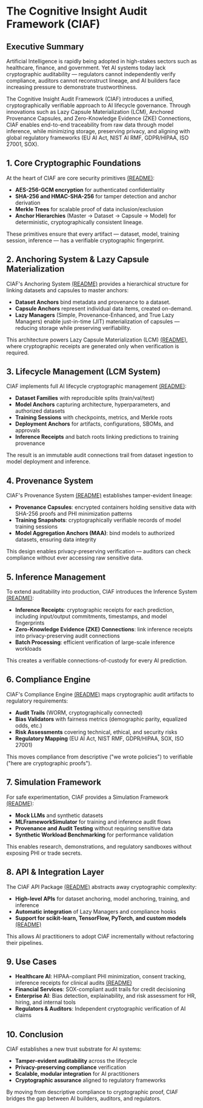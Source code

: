 # The Cognitive Insight Audit Framework (CIAF)

## Executive Summary

Artificial Intelligence is rapidly being adopted in high-stakes sectors such as healthcare, finance, and government. Yet AI systems today lack cryptographic auditability — regulators cannot independently verify compliance, auditors cannot reconstruct lineage, and AI builders face increasing pressure to demonstrate trustworthiness.

The Cognitive Insight Audit Framework (CIAF) introduces a unified, cryptographically verifiable approach to AI lifecycle governance. Through innovations such as Lazy Capsule Materialization (LCM), Anchored Provenance Capsules, and Zero-Knowledge Evidence (ZKE) Connections, CIAF enables end-to-end traceability from raw data through model inference, while minimizing storage, preserving privacy, and aligning with global regulatory frameworks (EU AI Act, NIST AI RMF, GDPR/HIPAA, ISO 27001, SOX).

## 1. Core Cryptographic Foundations

At the heart of CIAF are core security primitives [(README)](../ciaf/core/README.md):

- **AES-256-GCM encryption** for authenticated confidentiality
- **SHA-256 and HMAC-SHA-256** for tamper detection and anchor derivation
- **Merkle Trees** for scalable proof of data inclusion/exclusion
- **Anchor Hierarchies** (Master → Dataset → Capsule → Model) for deterministic, cryptographically consistent lineage.

These primitives ensure that every artifact — dataset, model, training session, inference — has a verifiable cryptographic fingerprint.

## 2. Anchoring System & Lazy Capsule Materialization

CIAF's Anchoring System [(README)](../ciaf/anchoring/README.md) provides a hierarchical structure for linking datasets and capsules to master anchors:

- **Dataset Anchors** bind metadata and provenance to a dataset.
- **Capsule Anchors** represent individual data items, created on-demand.
- **Lazy Managers** (Simple, Provenance-Enhanced, and True Lazy Managers) enable just-in-time (JIT) materialization of capsules — reducing storage while preserving verifiability.

This architecture powers Lazy Capsule Materialization (LCM) [(README)](../ciaf/lcm/README.md), where cryptographic receipts are generated only when verification is required.

## 3. Lifecycle Management (LCM System)

CIAF implements full AI lifecycle cryptographic management [(README)](../ciaf/lcm/README.md):

- **Dataset Families** with reproducible splits (train/val/test)
- **Model Anchors** capturing architecture, hyperparameters, and authorized datasets
- **Training Sessions** with checkpoints, metrics, and Merkle roots
- **Deployment Anchors** for artifacts, configurations, SBOMs, and approvals
- **Inference Receipts** and batch roots linking predictions to training provenance

The result is an immutable audit connections trail from dataset ingestion to model deployment and inference.

## 4. Provenance System

CIAF's Provenance System [(README)](../ciaf/provenance/README.md) establishes tamper-evident lineage:

- **Provenance Capsules**: encrypted containers holding sensitive data with SHA-256 proofs and PHI minimization patterns
- **Training Snapshots**: cryptographically verifiable records of model training sessions
- **Model Aggregation Anchors (MAA)**: bind models to authorized datasets, ensuring data integrity

This design enables privacy-preserving verification — auditors can check compliance without ever accessing raw sensitive data.

## 5. Inference Management

To extend auditability into production, CIAF introduces the Inference System [(README)](../ciaf/inference/README.md):

- **Inference Receipts**: cryptographic receipts for each prediction, including input/output commitments, timestamps, and model fingerprints
- **Zero-Knowledge Evidence (ZKE) Connections**: link inference receipts into privacy-preserving audit connections
- **Batch Processing**: efficient verification of large-scale inference workloads

This creates a verifiable connections-of-custody for every AI prediction.

## 6. Compliance Engine

CIAF's Compliance Engine [(README)](../ciaf/compliance/README.md) maps cryptographic audit artifacts to regulatory requirements:

- **Audit Trails** (WORM, cryptographically connected)
- **Bias Validators** with fairness metrics (demographic parity, equalized odds, etc.)
- **Risk Assessments** covering technical, ethical, and security risks
- **Regulatory Mapping** (EU AI Act, NIST RMF, GDPR/HIPAA, SOX, ISO 27001)

This moves compliance from descriptive ("we wrote policies") to verifiable ("here are cryptographic proofs").

## 7. Simulation Framework

For safe experimentation, CIAF provides a Simulation Framework [(README)](../ciaf/simulation/README.md):

- **Mock LLMs** and synthetic datasets
- **MLFrameworkSimulator** for training and inference audit flows
- **Provenance and Audit Testing** without requiring sensitive data
- **Synthetic Workload Benchmarking** for performance validation

This enables research, demonstrations, and regulatory sandboxes without exposing PHI or trade secrets.

## 8. API & Integration Layer

The CIAF API Package [(README)](../ciaf/api/README.md) abstracts away cryptographic complexity:

- **High-level APIs** for dataset anchoring, model anchoring, training, and inference
- **Automatic integration** of Lazy Managers and compliance hooks
- **Support for scikit-learn, TensorFlow, PyTorch, and custom models** [(README)](../ciaf/wrappers/README.md)

This allows AI practitioners to adopt CIAF incrementally without refactoring their pipelines.

## 9. Use Cases

- **Healthcare AI**: HIPAA-compliant PHI minimization, consent tracking, inference receipts for clinical audits [(README)](../ciaf/metadata_tags/README.md)
- **Financial Services**: SOX-compliant audit trails for credit decisioning
- **Enterprise AI**: Bias detection, explainability, and risk assessment for HR, hiring, and internal tools
- **Regulators & Auditors**: Independent cryptographic verification of AI claims

## 10. Conclusion

CIAF establishes a new trust substrate for AI systems:

- **Tamper-evident auditability** across the lifecycle
- **Privacy-preserving compliance** verification
- **Scalable, modular integration** for AI practitioners
- **Cryptographic assurance** aligned to regulatory frameworks

By moving from descriptive compliance to cryptographic proof, CIAF bridges the gap between AI builders, auditors, and regulators.
